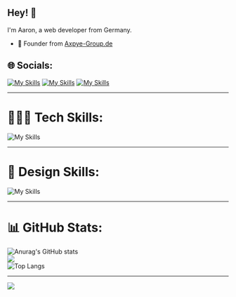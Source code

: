 ## Hey! 👋
I'm Aaron, a web developer from Germany.

- 🧭 Founder from [Axpye-Group.de](https://axpye-group.de/)



## 🌐 Socials:


[![My Skills](https://skillicons.dev/icons?i=instagram)](https://instagram.com/Axpye) [![My Skills](https://skillicons.dev/icons?i=discord)](https://discord.gg/4jWJjg9SY3) [![My Skills](https://skillicons.dev/icons?i=twitter)](https://twitter.com/axpye2)


---


# 👨🏻‍💻 Tech Skills:


![My Skills](https://skillicons.dev/icons?i=js,html,css,java,nodejs,vue,cpp,cloudflare,bots,docker,github,linux,lua,mysql,powershell,py,ts,vscode,php)


---


# 🎨 Design Skills:


![My Skills](https://skillicons.dev/icons?i=ae,au,ai,ps,xd)


---


# 📊 GitHub Stats:


![Anurag's GitHub stats](https://github-readme-stats.vercel.app/api?username=Axpye&theme=transparent&show_icons=true&hide_border=true)<br/>
![](https://github-readme-streak-stats.herokuapp.com/?user=Axpye&theme=transparent&hide_border=true)<br/>
![Top Langs](https://github-readme-stats.vercel.app/api/top-langs/?username=Axpye&theme=transparent&hide_border=true)


---

![](https://visitcount.itsvg.in/api?id=Axpye&label=Profile%20Views&color=12&icon=5&pretty=true)
